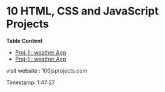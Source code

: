 # 10 HTML, CSS and JavaScript Projects

**Table Content**
- [Proj-1 : weather App](../project-1/ReadMe.md)
- [Proj-1 : weather App](../10-projects/project-1/ReadMe.md)









visit website : 100jsprojects.com

Timestamp: 1:47:27
